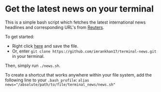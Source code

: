 # Get the latest news on your terminal

This is a simple bash script which fetches the latest international news headlines and corresponding URL's from [Reuters](https://uk.reuters.com/).

To get started:
* Right click [here](https://raw.githubusercontent.com/imrankhan17/terminal-news/master/news.sh) and save the file.
* Or, enter `git clone https://github.com/imrankhan17/terminal-news.git` in your terminal.

Then, simply run `./news.sh`.

To create a shortcut that works anywhere within your file system, add the following line to your `.bash_profile`:
`alias news="/absolute/path/to/file/terminal_news/news.sh"`